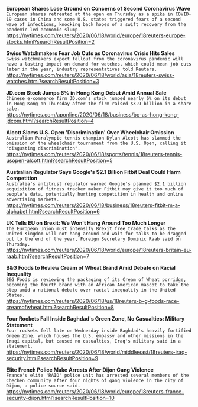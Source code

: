 **European Shares Lose Ground on Concerns of Second Coronavirus Wave**\
`European shares retreated at the open on Thursday as a spike in COVID-19 cases in China and some U.S. states triggered fears of a second wave of infections, knocking back hopes of a swift recovery from the pandemic-led economic slump. `\
https://nytimes.com/reuters/2020/06/18/world/europe/18reuters-europe-stocks.html?searchResultPosition=2

**Swiss Watchmakers Fear Job Cuts as Coronavirus Crisis Hits Sales**\
`Swiss watchmakers expect fallout from the coronavirus pandemic will have a lasting impact on demand for watches, which could mean job cuts later in the year, industry representatives told Reuters.`\
https://nytimes.com/reuters/2020/06/18/world/asia/18reuters-swiss-watches.html?searchResultPosition=3

**JD.com Stock Jumps 6% in Hong Kong Debut Amid Annual Sale**\
`Chinese e-commerce firm JD.com’s stock jumped nearly 6% on its debut in Hong Kong on Thursday after the firm raised $3.9 billion in a share sale.`\
https://nytimes.com/aponline/2020/06/18/business/bc-as-hong-kong-jdcom.html?searchResultPosition=4

**Alcott Slams U.S. Open 'Discrimination' Over Wheelchair Omission**\
`Australian Paralympic tennis champion Dylan Alcott has slammed the omission of the wheelchair tournament from the U.S. Open, calling it "disgusting discrimination".`\
https://nytimes.com/reuters/2020/06/18/sports/tennis/18reuters-tennis-usopen-alcott.html?searchResultPosition=5

**Australian Regulator Says Google's $2.1 Billion Fitbit Deal Could Harm Competition**\
`Australia's antitrust regulator warned Google's planned $2.1 billion acquisition of fitness tracker maker Fitbit may give it too much of people's data, potentially hurting competition in health and online advertising markets.`\
https://nytimes.com/reuters/2020/06/18/business/18reuters-fitbit-m-a-alphabet.html?searchResultPosition=6

**UK Tells EU on Brexit: We Won't Hang Around Too Much Longer**\
`The European Union must intensify Brexit free trade talks as the United Kingdom will not hang around and wait for talks to be dragged out to the end of the year, Foreign Secretary Dominic Raab said on Thursday.`\
https://nytimes.com/reuters/2020/06/18/world/europe/18reuters-britain-eu-raab.html?searchResultPosition=7

**B&G Foods to Review Cream of Wheat Brand Amid Debate on Racial Inequality**\
`B&G Foods is reviewing the packaging of its Cream of Wheat porridge, becoming the fourth brand with an African American mascot to take the step amid a national debate over racial inequality in the United States.`\
https://nytimes.com/reuters/2020/06/18/us/18reuters-b-g-foods-race-creamofwheat.html?searchResultPosition=8

**Four Rockets Fall Inside Baghdad's Green Zone, No Casualties: Military Statement**\
`Four rockets fell late on Wednesday inside Baghdad's heavily fortified Green Zone, which houses the U.S. embassy and other missions in the Iraqi capital, but caused no casualties, Iraq's military said in a statement.`\
https://nytimes.com/reuters/2020/06/18/world/middleeast/18reuters-iraq-security.html?searchResultPosition=9

**Elite French Police Make Arrests After Dijon Gang Violence**\
`France's elite 'RAID' police unit has arrested several members of the Chechen community after four nights of gang violence in the city of Dijon, a police source said.`\
https://nytimes.com/reuters/2020/06/18/world/europe/18reuters-france-security-dijon.html?searchResultPosition=10


